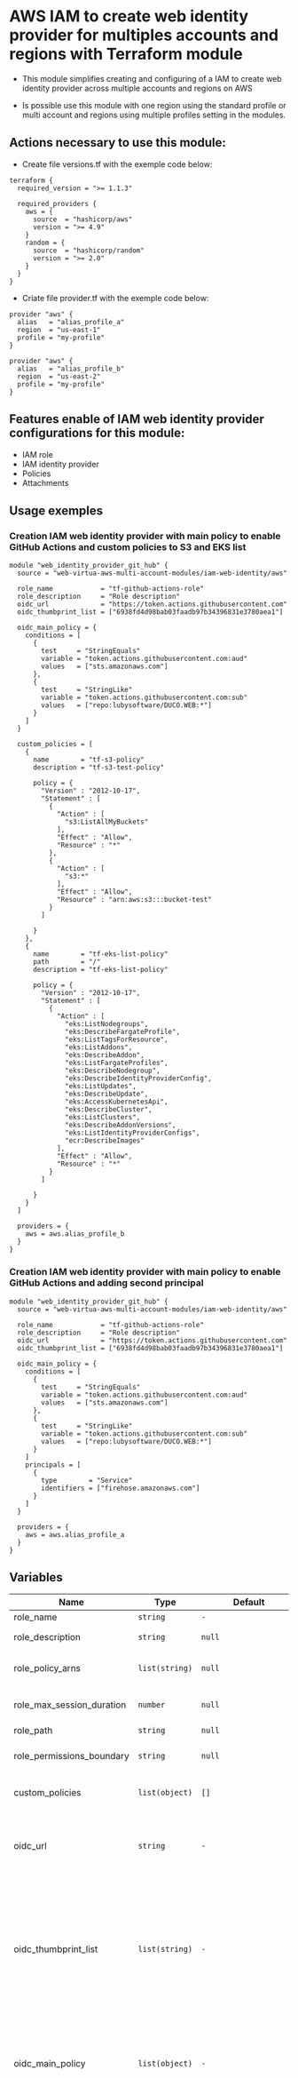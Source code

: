 # AWS IAM to create web identity provider for multiples accounts and regions with Terraform module
* This module simplifies creating and configuring of a IAM to create web identity provider across multiple accounts and regions on AWS

* Is possible use this module with one region using the standard profile or multi account and regions using multiple profiles setting in the modules.

## Actions necessary to use this module:

* Create file versions.tf with the exemple code below:
```hcl
terraform {
  required_version = ">= 1.1.3"

  required_providers {
    aws = {
      source  = "hashicorp/aws"
      version = ">= 4.9"
    }
    random = {
      source  = "hashicorp/random"
      version = ">= 2.0"
    }
  }
}
```

* Criate file provider.tf with the exemple code below:
```hcl
provider "aws" {
  alias   = "alias_profile_a"
  region  = "us-east-1"
  profile = "my-profile"
}

provider "aws" {
  alias   = "alias_profile_b"
  region  = "us-east-2"
  profile = "my-profile"
}
```


## Features enable of IAM web identity provider configurations for this module:

- IAM role
- IAM identity provider
- Policies
- Attachments

## Usage exemples

### Creation IAM web identity provider with main policy to enable GitHub Actions and custom policies to S3 and EKS list

```hcl
module "web_identity_provider_git_hub" {
  source = "web-virtua-aws-multi-account-modules/iam-web-identity/aws"

  role_name            = "tf-github-actions-role"
  role_description     = "Role description"
  oidc_url             = "https://token.actions.githubusercontent.com"
  oidc_thumbprint_list = ["6938fd4d98bab03faadb97b34396831e3780aea1"]

  oidc_main_policy = {
    conditions = [
      {
        test     = "StringEquals"
        variable = "token.actions.githubusercontent.com:aud"
        values   = ["sts.amazonaws.com"]
      },
      {
        test     = "StringLike"
        variable = "token.actions.githubusercontent.com:sub"
        values   = ["repo:lubysoftware/DUCO.WEB:*"]
      }
    ]
  }

  custom_policies = [
    {
      name        = "tf-s3-policy"
      description = "tf-s3-test-policy"

      policy = {
        "Version" : "2012-10-17",
        "Statement" : [
          {
            "Action" : [
              "s3:ListAllMyBuckets"
            ],
            "Effect" : "Allow",
            "Resource" : "*"
          },
          {
            "Action" : [
              "s3:*"
            ],
            "Effect" : "Allow",
            "Resource" : "arn:aws:s3:::bucket-test"
          }
        ]

      }
    },
    {
      name        = "tf-eks-list-policy"
      path        = "/"
      description = "tf-eks-list-policy"

      policy = {
        "Version" : "2012-10-17",
        "Statement" : [
          {
            "Action" : [
              "eks:ListNodegroups",
              "eks:DescribeFargateProfile",
              "eks:ListTagsForResource",
              "eks:ListAddons",
              "eks:DescribeAddon",
              "eks:ListFargateProfiles",
              "eks:DescribeNodegroup",
              "eks:DescribeIdentityProviderConfig",
              "eks:ListUpdates",
              "eks:DescribeUpdate",
              "eks:AccessKubernetesApi",
              "eks:DescribeCluster",
              "eks:ListClusters",
              "eks:DescribeAddonVersions",
              "eks:ListIdentityProviderConfigs",
              "ecr:DescribeImages"
            ],
            "Effect" : "Allow",
            "Resource" : "*"
          }
        ]

      }
    }
  ]

  providers = {
    aws = aws.alias_profile_b
  }
}
```

### Creation IAM web identity provider with main policy to enable GitHub Actions and adding second principal

```hcl
module "web_identity_provider_git_hub" {
  source = "web-virtua-aws-multi-account-modules/iam-web-identity/aws"

  role_name            = "tf-github-actions-role"
  role_description     = "Role description"
  oidc_url             = "https://token.actions.githubusercontent.com"
  oidc_thumbprint_list = ["6938fd4d98bab03faadb97b34396831e3780aea1"]

  oidc_main_policy = {
    conditions = [
      {
        test     = "StringEquals"
        variable = "token.actions.githubusercontent.com:aud"
        values   = ["sts.amazonaws.com"]
      },
      {
        test     = "StringLike"
        variable = "token.actions.githubusercontent.com:sub"
        values   = ["repo:lubysoftware/DUCO.WEB:*"]
      }
    ]
    principals = [
      {
        type        = "Service"
        identifiers = ["firehose.amazonaws.com"]
      }
    ]
  }

  providers = {
    aws = aws.alias_profile_a
  }
}
```

## Variables

| Name | Type | Default | Required | Description | Options |
|------|-------------|------|---------|:--------:|:--------|
| role_name | `string` | `-` | yes | Role name | `-` |
| role_description | `string` | `null` | no | Role description | `-` |
| role_policy_arns | `list(string)` | `null` | no | Role managed policy ARNs | `-` |
| role_max_session_duration | `number` | `null` | no | Role max session duration | `-` |
| role_path | `string` | `null` | no | Role path | `-` |
| role_permissions_boundary | `string` | `null` | no | Role permissions boundary | `-` |
| custom_policies | `list(object)` | `[]` | no | List of the custom policies | `-` |
| oidc_url | `string` | `-` | yes | The URL of the identity provider. Corresponds to the iss claim" | `-` |
| oidc_thumbprint_list | `list(string)` | `-` | yes | A list of server certificate thumbprints for the OpenID Connect (OIDC) identity provider's server certificate(s) | `-` |
| oidc_main_policy | `list(object)` | `-` | yes | Conditions and additional principals to main policy to web identity provider | `-` |
| oidc_client_id_list | `list(string)` | `["sts.amazonaws.com"]` | no | A list of client IDs (also known as audiences). When a mobile or web app registers with an OpenID Connect provider, they establish a value that identifies the application. This is the value that's sent as the client_id parameter on OAuth requests | `-` |
| ou_name | `string` | `no` | no | Organization unit name | `-` |
| use_tags_default | `bool` | `true` | no | If true will be use the tags default" | `*`false <br> `*`true |
| tags_provider | `map(any)` | `{}` | no | Tags to identity provider | `-` |
| tags_role | `map(any)` | `{}` | no |Tags to role | `-` |


* Model of variable custom_policies
```hcl
variable "custom_policies" {
  description = "List of the custom policies"
  type = list(object({
    name        = string
    policy      = any
    path        = optional(string)
    description = optional(string)
    tags        = optional(any)
  }))
  default = [
    {
      name        = "tf-s3-policy"
      description = "tf-s3-test-policy"

      policy = {
        "Version" : "2012-10-17",
        "Statement" : [
          {
            "Action" : [
              "s3:ListAllMyBuckets"
            ],
            "Effect" : "Allow",
            "Resource" : "*"
          },
          {
            "Action" : [
              "s3:*"
            ],
            "Effect" : "Allow",
            "Resource" : "arn:aws:s3:::luby-teste-lixo"
          }
        ]

      }
    }
  ]
}
```

* Model of variable oidc_main_policy
```hcl
variable "oidc_main_policy" {
  description = "Conditions and additional principals to main policy to web identity provider"
  type = object({
    conditions = list(object({
      test     = string
      variable = string
      values   = list(string)
    }))
    principals = optional(list(object({
      type        = string
      identifiers = optional(list(string))
    })))
  })
  default = {
    conditions = [
      {
        test     = "StringEquals"
        variable = "token.actions.githubusercontent.com:aud"
        values   = ["sts.amazonaws.com"]
      },
      {
        test     = "StringLike"
        variable = "token.actions.githubusercontent.com:sub"
        values   = ["repo:lubysoftware/DUCO.WEB:*"]
      }
    ]
    principals = [
      {
        type        = "Service"
        identifiers = ["firehose.amazonaws.com"]
      }
    ]
  }
}
```


## Resources

| Name | Type |
|------|------|
| [aws_iam_openid_connect_provider.create_oidc_identity_provider](https://registry.terraform.io/providers/hashicorp/aws/latest/docs/resources/iam_openid_connect_provider) | resource |
| [aws_iam_role.create_iam_role](https://registry.terraform.io/providers/hashicorp/aws/latest/docs/resources/iam_role) | resource |
| [aws_iam_policy.create_custom_policies](https://registry.terraform.io/providers/hashicorp/aws/latest/docs/resources/iam_policy) | resource |
| [aws_iam_role_policy_attachment.create_attach_custom_policies_on_role](https://registry.terraform.io/providers/hashicorp/aws/latest/docs/resources/iam_role_policy_attachment) | resource |


## Outputs

| Name | Description |
|------|-------------|
| `oidc_identity_provider` | OIDC identity provider |
| `main_policy_document` | Main policy document |
| `iam_role` | IAM role |
| `custom_policies` | Custom policies |

